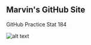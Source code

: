 ## Marvin's GitHub Site

GitHub Practice Stat 184


![alt text](https://c.tenor.com/y48nc99wTo0AAAAC/mf-doom-doom.gif)
